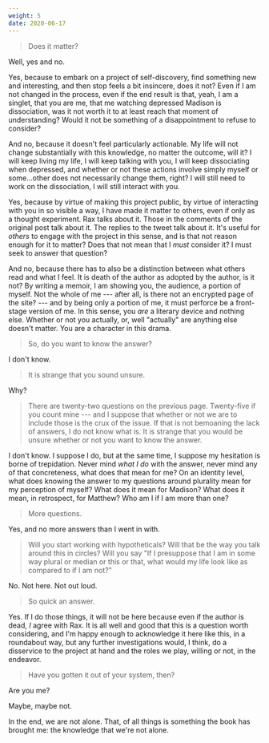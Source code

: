 ```yaml
---
weight: 5
date: 2020-06-17
---
```


> Does it matter?

Well, yes and no.

Yes, because to embark on a project of self-discovery, find something new and interesting, and then stop feels a bit insincere, does it not? Even if I am not changed in the process, even if the end result is that, yeah, I am a singlet, that you are me, that me watching depressed Madison is dissociation, was it not worth it to at least reach that moment of understanding? Would it not be something of a disappointment to refuse to consider?

And no, because it doesn't feel particularly actionable. My life will not change substantially with this knowledge, no matter the outcome, will it? I will keep living my life, I will keep talking with you, I will keep dissociating when depressed, and whether or not these actions involve simply myself or some...other does not necessarily change them, right? I will still need to work on the dissociation, I will still interact with you.

Yes, because by virtue of making this project public, by virtue of interacting with you in so visible a way, I have made it matter to others, even if only as a thought experiment. Rax talks about it. Those in the comments of the original post talk about it. The replies to the tweet talk about it. It's useful for *others* to engage with the project in this sense, and is that not reason enough for it to matter? Does that not mean that I *must* consider it? I must seek to answer that question?

And no, because there has to also be a distinction between what others read and what I feel. It is death of the author as adopted by the author, is it not? By writing a memoir, I am showing you, the audience, a portion of myself. Not the whole of me --- after all, is there not an encrypted page of the site? --- and by being only a portion of me, it must perforce be a front-stage version of me. In this sense, you *are* a literary device and nothing else. Whether or not you actually, or, well "actually" are anything else doesn't matter. You are a character in this drama.

> So, do you want to know the answer?

I don't know.

> It is strange that you sound unsure.

Why?

> There are twenty-two questions on the previous page. Twenty-five if you count mine --- and I suppose that whether or not we are to include those is the crux of the issue. If that is not bemoaning the lack of answers, I do not know what is. It is strange that you would be unsure whether or not you want to know the answer.

I don't know. I suppose I do, but at the same time, I suppose my hesitation is borne of trepidation. Never mind *what I do* with the answer, never mind any of that concreteness, what does that mean for me? On an identity level, what does knowing the answer to my questions around plurality mean for my perception of myself? What does it mean for Madison? What does it mean, in retrospect, for Matthew? Who am I if I am more than one?

> More questions.

Yes, and no more answers than I went in with.

> Will you start working with hypotheticals? Will that be the way you talk around this in circles? Will you say "If I presuppose that I am in some way plural or median or this or that, what would my life look like as compared to if I am not?"

No. Not here. Not out loud.

> So quick an answer.

Yes. If I do those things, it will not be here because even if the author is dead, *I* agree with Rax. It is all well and good that this is a question worth considering, and I'm happy enough to acknowledge it here like this, in a roundabout way, but any further investigations would, I think, do a disservice to the project at hand and the roles we play, willing or not, in the endeavor. 

> Have you gotten it out of your system, then?

Are you me?

Maybe, maybe not.

In the end, we are not alone. That, of all things is something the book has brought me: the knowledge that we're not alone.
